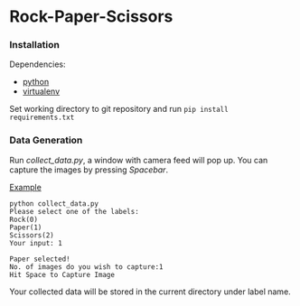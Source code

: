 # Rock-Paper-Scissors

### Installation
Dependencies:
- [python](https://www.python.org/downloads/)
- [virtualenv](https://pypi.org/project/virtualenv)

Set working directory to git repository and run `pip install requirements.txt`

### Data Generation

Run *collect_data.py*, a window with camera feed will pop up. You can capture the images by pressing *Spacebar*.

<ins>Example</ins>
    
    python collect_data.py
    Please select one of the labels:
    Rock(0)
    Paper(1)
    Scissors(2)
    Your input: 1

    Paper selected!
    No. of images do you wish to capture:1
    Hit Space to Capture Image

Your collected data will be stored in the current directory under label name.
